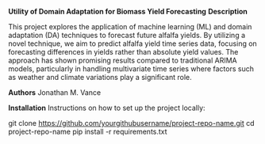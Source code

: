 **Utility of Domain Adaptation for Biomass Yield Forecasting**
**Description**

This project explores the application of machine learning (ML) and domain adaptation (DA) techniques to forecast future alfalfa yields. By utilizing a novel technique, we aim to predict alfalfa yield time series data, focusing on forecasting differences in yields rather than absolute yield values. The approach has shown promising results compared to traditional ARIMA models, particularly in handling multivariate time series where factors such as weather and climate variations play a significant role.

**Authors**
Jonathan M. Vance

**Installation**
Instructions on how to set up the project locally:

git clone https://github.com/yourgithubusername/project-repo-name.git
cd project-repo-name
pip install -r requirements.txt

